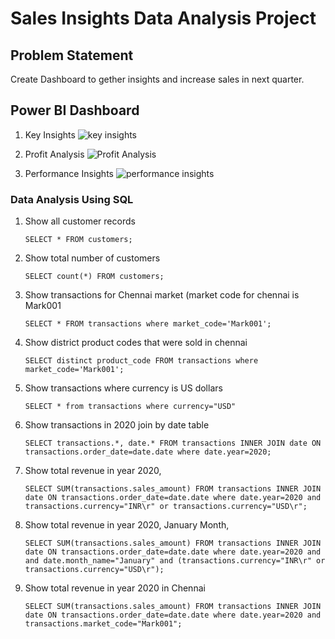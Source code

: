 # Sales Insights Data Analysis Project
## Problem Statement
Create Dashboard to gether insights and increase sales in next quarter.
## Power BI Dashboard
1. Key Insights
![key insights](https://github.com/shuklaharsh3009/sales-insigths/assets/100336788/a38979f4-6d1f-4662-bc1d-a4c51d0dcb67)

2. Profit Analysis
![Profit Analysis](https://github.com/shuklaharsh3009/sales-insigths/assets/100336788/589452bd-cd6f-41f0-9612-89df0b457c91)

3. Performance Insights
![performance insights](https://github.com/shuklaharsh3009/sales-insigths/assets/100336788/4024c0d8-bf02-4883-8e25-e911121c8a8a)

 
### Data Analysis Using SQL

1. Show all customer records

    `SELECT * FROM customers;`

1. Show total number of customers

    `SELECT count(*) FROM customers;`

1. Show transactions for Chennai market (market code for chennai is Mark001

    `SELECT * FROM transactions where market_code='Mark001';`

1. Show district product codes that were sold in chennai

    `SELECT distinct product_code FROM transactions where market_code='Mark001';`

1. Show transactions where currency is US dollars

    `SELECT * from transactions where currency="USD"`

1. Show transactions in 2020 join by date table

    `SELECT transactions.*, date.* FROM transactions INNER JOIN date ON transactions.order_date=date.date where date.year=2020;`

1. Show total revenue in year 2020,

    `SELECT SUM(transactions.sales_amount) FROM transactions INNER JOIN date ON transactions.order_date=date.date where date.year=2020 and transactions.currency="INR\r" or transactions.currency="USD\r";`
	
1. Show total revenue in year 2020, January Month,

    `SELECT SUM(transactions.sales_amount) FROM transactions INNER JOIN date ON transactions.order_date=date.date where date.year=2020 and and date.month_name="January" and (transactions.currency="INR\r" or transactions.currency="USD\r");`

1. Show total revenue in year 2020 in Chennai

    `SELECT SUM(transactions.sales_amount) FROM transactions INNER JOIN date ON transactions.order_date=date.date where date.year=2020
and transactions.market_code="Mark001";`

